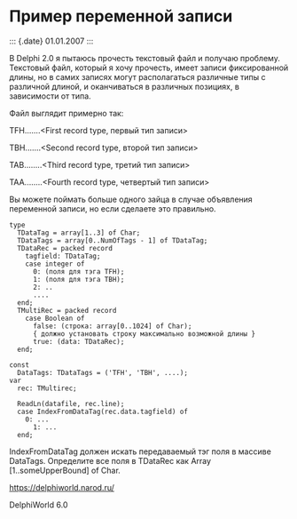 Пример переменной записи
========================

::: {.date}
01.01.2007
:::

В Delphi 2.0 я пытаюсь прочесть текстовый файл и получаю проблему.
Текстовый файл, который я хочу прочесть, имеет записи фиксированной
длины, но в самих записях могут располагаться различные типы с различной
длиной, и оканчиваться в различных позициях, в зависимости от типа.

Файл выглядит примерно так:

TFH\...\....\<First record type, первый тип записи\>

TBH\...\....\<Second record type, второй тип записи\>

TAB\...\.....\<Third record type, третий тип записи\>

TAA\...\.....\<Fourth record type, четвертый тип записи\>

Вы можете поймать больше одного зайца в случае объявления переменной
записи, но если сделаете это правильно.

    type
      TDataTag = array[1..3] of Char;
      TDataTags = array[0..NumOfTags - 1] of TDataTag;
      TDataRec = packed record
        tagfield: TDataTag;
        case integer of
          0: (поля для тэга TFH);
          1: (поля для тэга TBH);
          2: ..
          ....
      end;
      TMultiRec = packed record
        case Boolean of
          false: (строка: array[0..1024] of Char);
          { должно установать строку максимально возможной длины }
          true: (data: TDataRec);
      end;
     
    const
      DataTags: TDataTags = ('TFH', 'TBH', ....);
    var
      rec: TMultirec;
     
      ReadLn(datafile, rec.line);
      case IndexFromDataTag(rec.data.tagfield) of
        0: ...
          1: ...
      end;

IndexFromDataTag должен искать передаваемый тэг поля в массиве DataTags.
Определите все поля в TDataRec как Array \[1..someUpperBound\] of Char.

<https://delphiworld.narod.ru/>

DelphiWorld 6.0

 
